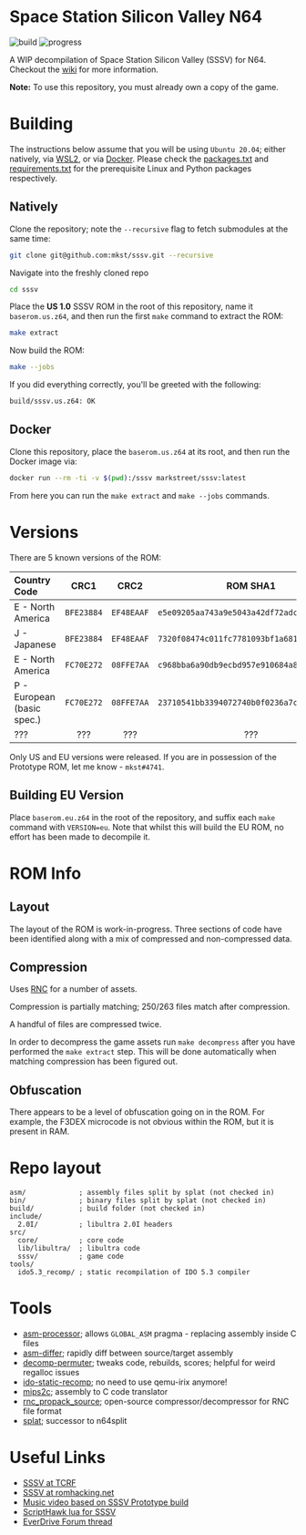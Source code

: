 # Space Station Silicon Valley N64

![build](https://github.com/mkst/sssv/workflows/build/badge.svg)
![progress](https://img.shields.io/badge/dynamic/json?url=https%3A//sssv.deco.mp/latest.json&color=critical&label=progress&query=$.progress[?(@.version=='us')].sections[?(@.section=='all')].percent&suffix=%&link=https%3A//sssv.deco.mp&logo=github&logoColor=959da5&labelColor=353c43)

A WIP decompilation of Space Station Silicon Valley (SSSV) for N64.
Checkout the [wiki](https://github.com/mkst/sssv/wiki) for more information.

**Note:** To use this repository, you must already own a copy of the game.

# Building

The instructions below assume that you will be using `Ubuntu 20.04`; either natively, via [WSL2](https://docs.microsoft.com/en-us/windows/wsl/install-win10), or via [Docker](https://docs.docker.com/get-docker/).
Please check the [packages.txt](packages.txt) and [requirements.txt](requirements.txt) for the  prerequisite Linux and Python packages respectively.

## Natively

Clone the repository; note the `--recursive` flag to fetch submodules at the same time:

```sh
git clone git@github.com:mkst/sssv.git --recursive
```

Navigate into the freshly cloned repo

```sh
cd sssv
```

Place the **US 1.0** SSSV ROM in the root of this repository, name it `baserom.us.z64`, and then run the first `make` command to extract the ROM:

```sh
make extract
```

Now build the ROM:

```sh
make --jobs
```

If you did everything correctly, you'll be greeted with the following:

```sh
build/sssv.us.z64: OK
```

## Docker

Clone this repository, place the `baserom.us.z64` at its root, and then run the Docker image via:

```sh
docker run --rm -ti -v $(pwd):/sssv markstreet/sssv:latest
```

From here you can run the `make extract` and `make --jobs` commands.

# Versions

There are 5 known versions of the ROM:

| Country Code               | CRC1       | CRC2       | ROM SHA1                                   | Notes           | Version |
|:---------------------------|:----------:|:----------:|:------------------------------------------:|:----------------|:-------:|
| E - North America          | `BFE23884` | `EF48EAAF` | `e5e09205aa743a9e5043a42df72adc379c746b0b` | US 1.0          | `1.37`  |
| J - Japanese               | `BFE23884` | `EF48EAAF` | `7320f08474c011fc7781093bf1a6818c37ce51e2` | JP (Unreleased) | `1.37`  |
| E - North America          | `FC70E272` | `08FFE7AA` | `c968bba6a90db9ecbd957e910684a80726b0497d` | US 1.1          | `1.37`  |
| P - European (basic spec.) | `FC70E272` | `08FFE7AA` | `23710541bb3394072740b0f0236a7cb1a7d41531` | EU              | `1.37`  |
| ???                        | ???        | ???        | ???                                        | [NES World](http://www.nesworld.com/prototype-details.php?system=n64&data=124) | `1.26B` |

Only US and EU versions were released. If you are in possession of the Prototype ROM, let me know - `mkst#4741`.

## Building EU Version

Place `baserom.eu.z64` in the root of the repository, and suffix each `make` command with `VERSION=eu`. Note that whilst this will build the EU ROM, no effort has been made to decompile it.

# ROM Info

## Layout

The layout of the ROM is work-in-progress. Three sections of code have been identified along with a mix of compressed and non-compressed data.

## Compression

Uses [RNC](https://segaretro.org/Rob_Northen_compression) for a number of assets.

Compression is partially matching; 250/263 files match after compression.

A handful of files are compressed twice.

In order to decompress the game assets run `make decompress` after you have performed the `make extract` step. This will be done automatically when matching compression has been figured out.

## Obfuscation

There appears to be a level of obfuscation going on in the ROM. For example, the F3DEX microcode is not obvious within the ROM, but it is present in RAM.

# Repo layout

```
asm/             ; assembly files split by splat (not checked in)
bin/             ; binary files split by splat (not checked in)
build/           ; build folder (not checked in)
include/
  2.0I/          ; libultra 2.0I headers
src/
  core/          ; core code
  lib/libultra/  ; libultra code
  sssv/          ; game code
tools/
  ido5.3_recomp/ ; static recompilation of IDO 5.3 compiler
```

# Tools

 - [asm-processor](https://github.com/simonlindholm/asm-processor); allows `GLOBAL_ASM` pragma - replacing assembly inside C files
 - [asm-differ](https://github.com/simonlindholm/asm-differ); rapidly diff between source/target assembly
 - [decomp-permuter](https://github.com/simonlindholm/decomp-permuter); tweaks code, rebuilds, scores; helpful for weird regalloc issues
 - [ido-static-recomp](https://github.com/Emill/ido-static-recomp); no need to use qemu-irix anymore!
 - [mips2c](https://github.com/matt-kempster/mips_to_c.git); assembly to C code translator
 - [rnc_propack_source](https://github.com/lab313ru/rnc_propack_source); open-source compressor/decompressor for RNC file format
 - [splat](https://github.com/ethteck/splat); successor to n64split

# Useful Links
 - [SSSV at TCRF](https://tcrf.net/Space_Station_Silicon_Valley_(Nintendo_64))
 - [SSSV at romhacking.net](http://datacrystal.romhacking.net/wiki/Space_Station_Silicon_Valley_(Nintendo_64))
 - [Music video based on SSSV Prototype build](https://www.youtube.com/watch?v=IAJ4OT6-5GU)
 - [ScriptHawk lua for SSSV](https://github.com/Isotarge/ScriptHawk/blob/master/games/sssv.lua)
 - [EverDrive Forum thread](https://krikzz.com/forum/index.php?topic=6946.0)
